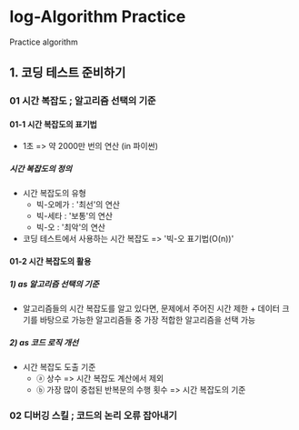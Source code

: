 # log-Algorithm Practice
Practice algorithm

## 1. 코딩 테스트 준비하기

### 01 시간 복잡도 ; 알고리즘 선택의 기준

#### 01-1 시간 복잡도의 표기법
- 1초 => 약 2000만 번의 연산 (in 파이썬)
##### 시간 복잡도의 정의
- 시간 복잡도의 유형
    - 빅-오메가 : '최선'의 연산
    - 빅-세타 : '보통'의 연산
    - 빅-오 : '최악'의 연산
- 코딩 테스트에서 사용하는 시간 복잡도 => '빅-오 표기법(O(n))'

#### 01-2 시간 복잡도의 활용
##### 1) as 알고리즘 선택의 기준
- 알고리즘들의 시간 복잡도를 알고 있다면, 문제에서 주어진 시간 제한 + 데이터 크기를 바탕으로 가능한 알고리즘들 중 가장 적합한 알고리즘을 선택 가능
##### 2) as 코드 로직 개선
- 시간 복잡도 도출 기준
    - ⓐ 상수 => 시간 복잡도 계산에서 제외
    - ⓑ 가장 많이 중첩된 반복문의 수행 횟수 => 시간 복잡도의 기준

### 02 디버깅 스킬 ; 코드의 논리 오류 잡아내기